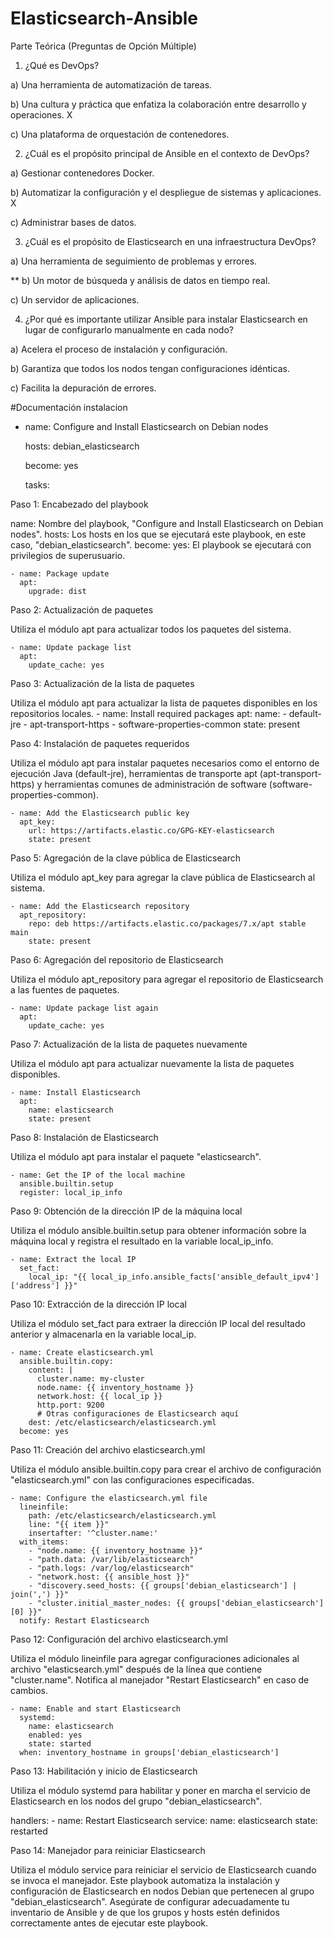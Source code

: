 # Elasticsearch-Ansible

Parte Teórica (Preguntas de Opción Múltiple)

1. ¿Qué es DevOps?
   
a) Una herramienta de automatización de tareas.

b) Una cultura y práctica que enfatiza la colaboración entre desarrollo y operaciones. X

c) Una plataforma de orquestación de contenedores.

2. ¿Cuál es el propósito principal de Ansible en el contexto de DevOps?
   
a) Gestionar contenedores Docker.

b) Automatizar la configuración y el despliegue de sistemas y aplicaciones. X

c) Administrar bases de datos.

3. ¿Cuál es el propósito de Elasticsearch en una infraestructura DevOps?

a) Una herramienta de seguimiento de problemas y errores.

** b) Un motor de búsqueda y análisis de datos en tiempo real.

c) Un servidor de aplicaciones.

4. ¿Por qué es importante utilizar Ansible para instalar Elasticsearch en lugar
de configurarlo manualmente en cada nodo?

a) Acelera el proceso de instalación y configuración.

b) Garantiza que todos los nodos tengan configuraciones idénticas.

c) Facilita la depuración de errores.

#Documentación instalacion


- name: Configure and Install Elasticsearch on Debian nodes
  
  hosts: debian_elasticsearch
  
  become: yes
  
  tasks:


Paso 1: Encabezado del playbook

name: Nombre del playbook, "Configure and Install Elasticsearch on Debian nodes".
hosts: Los hosts en los que se ejecutará este playbook, en este caso, "debian_elasticsearch".
become: yes: El playbook se ejecutará con privilegios de superusuario.

    - name: Package update
      apt:
        upgrade: dist


Paso 2: Actualización de paquetes

Utiliza el módulo apt para actualizar todos los paquetes del sistema.

    - name: Update package list
      apt:
        update_cache: yes

Paso 3: Actualización de la lista de paquetes

Utiliza el módulo apt para actualizar la lista de paquetes disponibles en los repositorios locales.
    - name: Install required packages
      apt:
        name:
          - default-jre
          - apt-transport-https
          - software-properties-common
        state: present

Paso 4: Instalación de paquetes requeridos

Utiliza el módulo apt para instalar paquetes necesarios como el entorno de ejecución Java (default-jre), 
herramientas de transporte apt (apt-transport-https) y herramientas comunes de administración de 
software (software-properties-common).
  
    - name: Add the Elasticsearch public key
      apt_key:
        url: https://artifacts.elastic.co/GPG-KEY-elasticsearch
        state: present

Paso 5: Agregación de la clave pública de Elasticsearch

Utiliza el módulo apt_key para agregar la clave pública de Elasticsearch al sistema.

    - name: Add the Elasticsearch repository
      apt_repository:
        repo: deb https://artifacts.elastic.co/packages/7.x/apt stable main
        state: present
        
Paso 6: Agregación del repositorio de Elasticsearch

Utiliza el módulo apt_repository para agregar el repositorio de Elasticsearch a las fuentes de paquetes.

    - name: Update package list again
      apt:
        update_cache: yes

Paso 7: Actualización de la lista de paquetes nuevamente

Utiliza el módulo apt para actualizar nuevamente la lista de paquetes disponibles.

    - name: Install Elasticsearch
      apt:
        name: elasticsearch
        state: present

Paso 8: Instalación de Elasticsearch

Utiliza el módulo apt para instalar el paquete "elasticsearch".

    - name: Get the IP of the local machine
      ansible.builtin.setup
      register: local_ip_info

Paso 9: Obtención de la dirección IP de la máquina local

Utiliza el módulo ansible.builtin.setup para obtener información sobre la máquina local y registra el 
resultado en la variable local_ip_info.

    - name: Extract the local IP
      set_fact:
        local_ip: "{{ local_ip_info.ansible_facts['ansible_default_ipv4']['address'] }}"

Paso 10: Extracción de la dirección IP local

Utiliza el módulo set_fact para extraer la dirección IP local del resultado anterior y almacenarla en la variable local_ip.

    - name: Create elasticsearch.yml
      ansible.builtin.copy:
        content: |
          cluster.name: my-cluster
          node.name: {{ inventory_hostname }}
          network.host: {{ local_ip }}
          http.port: 9200
          # Otras configuraciones de Elasticsearch aquí
        dest: /etc/elasticsearch/elasticsearch.yml
      become: yes

Paso 11: Creación del archivo elasticsearch.yml

Utiliza el módulo ansible.builtin.copy para crear el archivo de configuración "elasticsearch.yml" con las configuraciones especificadas.

    - name: Configure the elasticsearch.yml file
      lineinfile:
        path: /etc/elasticsearch/elasticsearch.yml
        line: "{{ item }}"
        insertafter: '^cluster.name:'
      with_items:
        - "node.name: {{ inventory_hostname }}"
        - "path.data: /var/lib/elasticsearch"
        - "path.logs: /var/log/elasticsearch"
        - "network.host: {{ ansible_host }}"
        - "discovery.seed_hosts: {{ groups['debian_elasticsearch'] | join(',') }}"
        - "cluster.initial_master_nodes: {{ groups['debian_elasticsearch'][0] }}"
      notify: Restart Elasticsearch

Paso 12: Configuración del archivo elasticsearch.yml

Utiliza el módulo lineinfile para agregar configuraciones adicionales al archivo "elasticsearch.yml" después de la 
línea que contiene "cluster.name". Notifica al manejador "Restart Elasticsearch" en caso de cambios.

    - name: Enable and start Elasticsearch
      systemd:
        name: elasticsearch
        enabled: yes
        state: started
      when: inventory_hostname in groups['debian_elasticsearch']

Paso 13: Habilitación y inicio de Elasticsearch

Utiliza el módulo systemd para habilitar y poner en marcha el servicio de Elasticsearch en los nodos del grupo "debian_elasticsearch".

  handlers:
    - name: Restart Elasticsearch
      service:
        name: elasticsearch
        state: restarted

Paso 14: Manejador para reiniciar Elasticsearch

Utiliza el módulo service para reiniciar el servicio de Elasticsearch cuando se invoca el manejador.
Este playbook automatiza la instalación y configuración de Elasticsearch en nodos Debian que pertenecen al grupo 
"debian_elasticsearch". Asegúrate de configurar adecuadamente tu inventario de Ansible y de que los grupos y hosts 
estén definidos correctamente antes de ejecutar este playbook.
